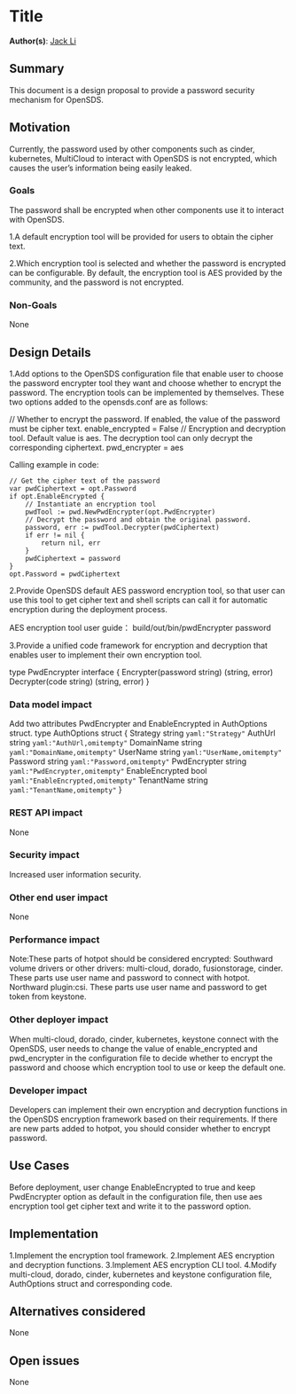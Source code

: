 # Title

**Author(s)**: [Jack Li](https://github.com/lasshpanzer)

## Summary

This document is a design proposal to provide a password security mechanism for OpenSDS.

## Motivation

Currently, the password used by other components such as cinder, kubernetes, MultiCloud to interact with OpenSDS is not encrypted, which causes the user’s information being easily leaked.

### Goals

The password shall be encrypted when other components use it to interact with OpenSDS.

1.A default encryption tool will be provided for users to obtain the cipher text.

2.Which encryption tool is selected and whether the password is encrypted can be configurable. By default, the encryption tool is AES provided by the community, and the password is not encrypted.

### Non-Goals

None

## Design Details

1.Add options to the OpenSDS configuration file that enable user to choose the password encrypter tool they want and choose whether to encrypt the password. The encryption tools can be implemented by themselves. These two options added to the opensds.conf are as follows:

// Whether to encrypt the password. If enabled, the value of the password must be cipher text.
enable_encrypted = False
// Encryption and decryption tool. Default value is aes. The decryption tool can only decrypt the corresponding ciphertext.
pwd_encrypter = aes

Calling example in code:

    // Get the cipher text of the password	
    var pwdCiphertext = opt.Password
    if opt.EnableEncrypted {
        // Instantiate an encryption tool
        pwdTool := pwd.NewPwdEncrypter(opt.PwdEncrypter)
        // Decrypt the password and obtain the original password.
        password, err := pwdTool.Decrypter(pwdCiphertext)
        if err != nil {
	        return nil, err
        }
        pwdCiphertext = password
    }
    opt.Password = pwdCiphertext

2.Provide OpenSDS default AES password encryption tool, so that user can use this tool to get cipher text and shell scripts can call it for automatic encryption during the deployment process. 

AES encryption tool user guide：
build/out/bin/pwdEncrypter password

3.Provide a unified code framework for encryption and decryption that enables 
user to implement their own encryption tool.

type PwdEncrypter interface {
	Encrypter(password string) (string, error)
	Decrypter(code string) (string, error)
}

### Data model impact

Add two attributes PwdEncrypter and EnableEncrypted in AuthOptions struct.
type AuthOptions struct {
	Strategy        string `yaml:"Strategy"`
	AuthUrl         string `yaml:"AuthUrl,omitempty"`
	DomainName      string `yaml:"DomainName,omitempty"`
	UserName        string `yaml:"UserName,omitempty"`
	Password        string `yaml:"Password,omitempty"`
	PwdEncrypter    string `yaml:"PwdEncrypter,omitempty"`
	EnableEncrypted bool   `yaml:"EnableEncrypted,omitempty"`
	TenantName      string `yaml:"TenantName,omitempty"`
}

### REST API impact

None

### Security impact

Increased user information security.

### Other end user impact

None

### Performance impact

Note:These parts of hotpot should be considered encrypted:
Southward volume drivers or other drivers: multi-cloud, dorado, fusionstorage, cinder. These parts use user name and password to connect with hotpot.
Northward plugin:csi. These parts use user name and password to get token from keystone.


### Other deployer impact

When multi-cloud, dorado, cinder, kubernetes, keystone connect with the OpenSDS, user needs to change the value of enable_encrypted and pwd_encrypter in the configuration file to decide whether to encrypt the password and choose which encryption tool to use or keep the default one.

### Developer impact

Developers can implement their own encryption and decryption functions in the OpenSDS encryption framework based on their requirements. If there are new parts added to hotpot, you should consider whether to encrypt password.

## Use Cases

Before deployment, user change EnableEncrypted to true and keep PwdEncrypter option as default in the configuration file, then use aes encryption tool get cipher text and write it to the password option.

## Implementation

1.Implement the encryption tool framework.
2.Implement AES encryption and decryption functions.
3.Implement AES encryption CLI tool.
4.Modify multi-cloud, dorado, cinder, kubernetes and keystone configuration file, AuthOptions struct and corresponding code.

## Alternatives considered

None

## Open issues

None
